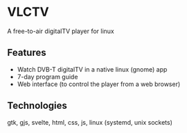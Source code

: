 
# VLCTV

A free-to-air digitalTV player for linux

## Features

* Watch DVB-T digitalTV in a native linux (gnome) app
* 7-day program guide
* Web interface (to control the player from a web browser)

## Technologies

gtk, gjs, svelte, html, css, js, linux (systemd, unix sockets)
